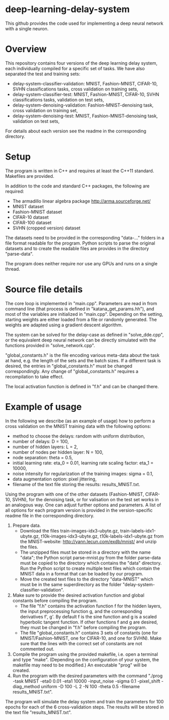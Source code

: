 # deep-learning-delay-system

This github provides the code used for implementing a deep neural network with a single neuron. 

# Overview

This repository contains four versions of the deep learning delay system, each individually compiled for a specific set of tasks. We have also separated the test and training sets:

* delay-system-classifier-validation: MNIST, Fashion-MNIST, CIFAR-10, SVHN classifications tasks, cross validation on training sets,
* delay-system-classifier-test: MNIST, Fashion-MNIST, CIFAR-10, SVHN classifications tasks, validation on test sets,
* delay-system-denoising-validation: Fashion-MNIST-denoising task, cross validation on training set,
* delay-system-denoising-test: MNIST, Fashion-MNIST-denoising task, validation on test sets,

For details about each version see the readme in the corresponding directory. 

# Setup

The program is written in C++ and requires at least the C++11 standard. Makefiles are provided. 

In addition to the code and standard C++ packages, the following are required:

* The armadillo linear algebra package http://arma.sourceforge.net/
* MNIST dataset
* Fashion-MNIST dataset
* CIFAR-10 dataset
* CIFAR-100 dataset
* SVHN (cropped version) dataset

The datasets need to be provided in the corresponding "data-..." folders in a file format readable for the program. Python scripts to parse the original datasets and to create the readable files are provides in the directory "parse-data".

The program does neither require nor use any GPUs and runs on a single thread. 

# Source file details

The core loop is implemented in "main.cpp". Parameters are read in from command line (that process is defined in "katana_get_params.hh"), and most of the variables are initialized in "main.cpp". Depending on the setting, starting weights are either loaded from a file or randomly generated. The weights are adapted using a gradient descent algorithm.

The system can be solved for the delay-case as defined in "solve_dde.cpp", or the equivalent deep neural network can be directly simulated with the functions provided in "solve_network.cpp". 

"global_constants.h" is the file encoding various meta-data about the task at hand, e.g. the length of the sets and the batch sizes. If a different task is desired, the entries in "global_constants.h" must be changed correspondingly. Any change of "global_constants.h" requires a recompilation to take effect.

The local activation function is defined in "f.h" and can be changed there. 

# Example of usage

In the following we describe (as an example of usage) how to perform a cross validation on the MNIST training data with the following options:

* method to choose the delays: random with uniform distribution,
* number of delays: D = 100,
* number of hidden layers: L = 2,
* number of nodes per hidden layer: N = 100,
* node separation: theta = 0.5,
* initial learning rate: eta_0 = 0.01, learning rate scaling factor: eta_1 = 10000,
* noise intensity for regularization of the training images: sigma = 0.1,
* data augmentation option: pixel jittering,
* filename of the text file storing the results: results_MNIST.txt.

Using the program with one of the other datasets (Fashion-MNIST, CIFAR-10, SVHN), for the denoising task, or for valisation on the test set works in an analogous way. One can adjust further options and parameters. A list of all options for each program version is provided in the version-specific readme file in the corresponding directory.

1. Prepare data.
   * Download the files train-images-idx3-ubyte.gz, train-labels-idx1-ubyte.gz, t10k-images-idx3-ubyte.gz, t10k-labels-idx1-ubyte.gz from the MNIST-website: http://yann.lecun.com/exdb/mnist/ and unzip the files.
   * The unzipped files must be stored in a directory with the name "data"; the Python script parse-mnist.py from the folder parse-data must be copied to the directory which contains the "data" directory. Run the Python script to create multiple text files which contain the MNIST data in a format that can be loaded by our program.
   * Move the created text files to the directory "data-MNIST" which must be in the same superdirectory as the folder "delay-system-classifier-validation".
1. Make sure to provide the desired activation function and global constants before compiling the program.
   * The file "f.h" contains the activation function f for the hidden layers, the input preprocessing function g, and the corresponding derivatives f', g'. By default f is the sine function and g is a scaled hyperbolic tangent function. If other functions f and g are desired, they must be changed in "f.h" before compiling the program.
   * The file "global_constants.h" contains 3 sets of constants (one for MNIST/Fashion-MNIST, one for CIFAR-10, and one for SVHN). Make sure that the lines with the correct set of constants are not commented out.
1. Compile the program using the provided makefile, i.e. open a terminal and type "make". (Depending on the configuration of your system, the makefile may need to be modified.) An executable "prog" will be created.
1. Run the program with the desired parameters with the command "./prog -task MNIST -eta0 0.01 -eta1 10000 -input_noise -sigma 0.1 -pixel_shift -diag_method uniform -D 100 -L 2 -N 100 -theta 0.5 -filename results_MNIST.txt".

The program will simulate the delay system and train the parameters for 100 epochs for each of the 6 cross-validation steps. The results will be stored in the text file "results_MNIST.txt".

